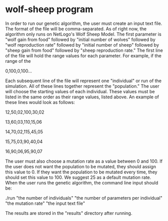 # wolf-sheep program

In order to run our genetic algorithm, the user must create an input text file. The format of the file will be comma-separated. As of right now, the algorithm only runs on NetLogo's Wolf Sheep Model. The first parameter is "wolf gain from food" followed by "initial number of wolves" followed by "wolf reproduction rate" followed by "initial number of sheep" followed by "sheep gain from food" followed by "sheep reproduction rate."  The first line of the file will hold the range values for each parameter. For example, if the range of the 

0,100,0,100...

Each subsequent line of the file will represent one "individual" or run of the simulation. All of these lines together represent the "population." The user will choose the starting values of each individual. These values must be listed in the same order as their range values, listed above. An example of these lines would look as follows:


12,50,02,100,30,02

13,60,03,110,15,06

14,70,02,115,45,05

15,75,03,90,40,04

16,90,06,95,90,07


The user must also choose a mutation rate as a value between 0 and 100. If the user does not want the population to be mutated, they should assign this value to 0. If they want the population to be mutated every time, they should set this value to 100. We suggest 25 as a default mutation rate. When the user runs the genetic algorithm, the command line input should be:



./run "the number of individuals" "the number of parameters per individual" "the mutation rate" "the input text file"

The results are stored in the "results" directory after running. 


